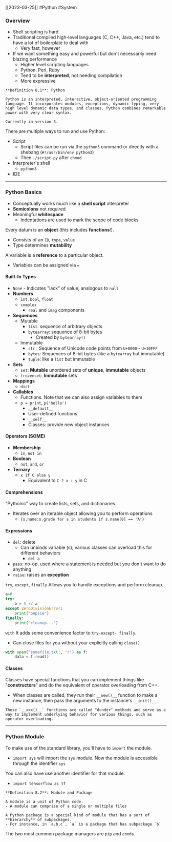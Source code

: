 [[2023-03-25]] #Python #System

### Overview
- Shell scripting is hard
- Traditional compiled high-level languages (C, C++, Java, etc.) tend to have a lot of boilerplate to deal with
	- Very fast, however
- If we want something easy and powerful but don't necessarily need blazing performance
	- Higher level scripting languages
	- Python, Perl, Ruby
	- Tend to be **interpreted**, not needing compilation
	- More expressive

```ad-important
**Definition 8.1**: Python

Python is an interpreted, interactive, object-oriented programming language. It incorporates modules, exceptions, dynamic typing, very high level dynamic data types, and classes. Python combines remarkable power with very clear syntax.

Currently in version 3.
```

There are multiple ways to run and use Python:
- Script
	- Script files can be run via the `python3` command or directly with a shebang (`#!/usr/bin/env python3`)
	- Then `./script.py` after `chmod`
- Interpreter's shell
	- `python3`
- IDE

---

### Python Basics
- Conceptually works much like a **shell script** interpreter
- **Semicolons** not required
- Meaningful **whitespace**
	- Indentations are used to mark the scope of code blocks

Every datum is an **object** (this includes **functions**!).
- Consists of an `ID`, `type`, `value`
- Type determines **mutability**

A variable is a **reference** to a particular object.
- Variables can be assigned via `=`

#### Built-In Types
- `None` - Indicates "lack" of value; analogous to `null`
- **Numbers**
	- `int`, `bool`, `float`
	- `complex`
		- `real` and `imag` components
- **Sequences**
	- Mutable
		- `list`: sequence of arbitrary objects
		- `bytearray`: sequence of 8-bit bytes
			- Created by `bytearray()`
	- Immutable
		- `str` : Sequence of Unicode code points from `U+0000` - `U+10FFF` 
		- `bytes`: Sequences of 8-bit bytes (like a `bytearray` but immutable)
		- `tuple`: like a `list` but immutable
- **Sets**
	- `set`: **Mutable** unordered sets of **unique**, **immutable** objects
	- `frozenset`: **Immutable** sets
- **Mappings**
	- `dict`
- **Callables**
	- Functions. Note that we can also assign variables to them
	- `p = print`, `p('hello')`
		- `__default__`
		- User-defined functions
		- `__self__`
		- Classes: provide new object instances

#### Operators (SOME)
- **Membership**
	- `in`, `not in`
- **Boolean**
	- `not`, `and`, `or`
- **Ternary**
	- `x if C else y`
		- Equivalent to `C ? x : y` in C

#### Comprehensions
"Pythonic" way to create lists, sets, and dictionaries.
- Iterates over an iterable object allowing you to perform operations
	- `{s.name:s.grade for s in students if s.name[0] == 'A'}`

#### Expressions
- `del`: delete
	- Can unbinds variable (s); various classes can overload this for different behaviors
		- `del a`
- `pass`: no-op, used where a statement is needed but you don't want to do anything
- `raise`: raises an **exception**

`try`, `except`, `finally`
Allows you to handle exceptions and perform cleanup.
```python
a=0 
try:
	b = 5 // a  
except ZeroDivisionError:
	print("oopsie") 
finally:
	print("cleanup...")
```

`with`
It adds some convenience factor to `try-except- finally`.
- Can close files for you without your explicitly calling `close()`
```python
with open('somefile.txt', 'r') as f:
	data = f.read()
```

#### Classes
Classes have special functions that you can implement things like "**constructors**" and do the equivalent of operator overloading from C++.
- When classes are called, they run their `__new()__` function to make a new instance, then pass the arguments to the instance's `__init()__`

```ad-note
These `__xxx()__` functions are called "dunder" methods and serve as a way to implement underlying behavior for various things, such as operator overloading.
```

---

### Python Module
To make use of the standard library, you'll have to `import` the module.
- `import sys` will import the `sys` module. Now the module is accessible through the identifier `sys`

You can also have use another identifier for that module.
- `import tensorflow as tf`

```ad-important
**Definition 8.2**: Module and Package

A module is a unit of Python code.
- A module can comprise of a single or multiple files

A Python package is a special kind of module that has a sort of **hierarchy** of subpackages.
- For instance, in `a.b.c`, `a` is a package that has subpackage `b`
```

The two most common package managers are `pip` and `conda`.